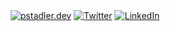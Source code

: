<div align="center">
  <a href="https://pstadler.dev"><img src="https://img.shields.io/static/v1?style=flat-square&color=276C57&label=pstadler&message=.dev&logo=curl&logoColor=EBA5FF" alt="pstadler.dev" /></a>
  <a href="https://twitter.com/pstadler"><img src="https://img.shields.io/twitter/follow/pstadler?label=Twitter&logo=twitter&style=flat-square&color=1da1f2&logoColor=ffffff" alt="Twitter" /></a>
  <a href="https://www.linkedin.com/in/pstadler"><img src="https://img.shields.io/static/v1?logo=linkedin&style=flat-square&color=0072b1&label=LinkedIn&message=%E2%98%86" alt="LinkedIn"></a>
</div>
